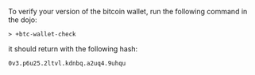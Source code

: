 To verify your version of the bitcoin wallet, run the following command in the
dojo:

`> +btc-wallet-check`

it should return with the following hash:

`0v3.p6u25.2ltvl.kdnbq.a2uq4.9uhqu`
